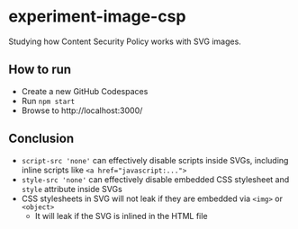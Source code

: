 # experiment-image-csp

Studying how Content Security Policy works with SVG images.

## How to run

- Create a new GitHub Codespaces
- Run `npm start`
- Browse to http://localhost:3000/

## Conclusion

- `script-src 'none'` can effectively disable scripts inside SVGs, including inline scripts like `<a href="javascript:...">`
- `style-src 'none'` can effectively disable embedded CSS stylesheet and `style` attribute inside SVGs
- CSS stylesheets in SVG will not leak if they are embedded via `<img>` or `<object>`
   - It will leak if the SVG is inlined in the HTML file
